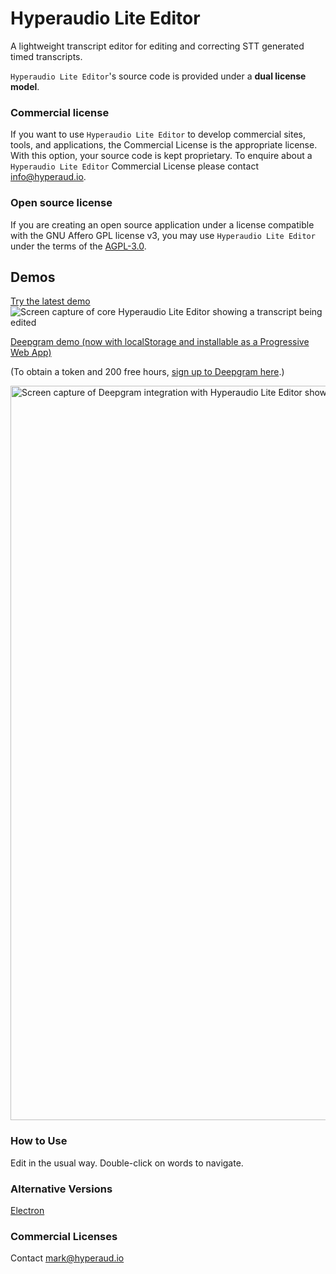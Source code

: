 
# Hyperaudio Lite Editor
A lightweight transcript editor for editing and correcting STT generated timed transcripts.


`Hyperaudio Lite Editor`'s source code is provided under a **dual license model**.

### Commercial license

If you want to use `Hyperaudio Lite Editor` to develop commercial sites, tools, and applications, the Commercial License is the appropriate license. With this option, your source code is kept proprietary. To enquire about a `Hyperaudio Lite Editor` Commercial License please contact [info@hyperaud.io](mailto:info@hyperaud.io).


### Open source license

If you are creating an open source application under a license compatible with the GNU Affero GPL license v3, you may use `Hyperaudio Lite Editor` under the terms of the [AGPL-3.0](./LICENSE).

## Demos
[Try the latest demo](https://lab.hyperaud.io/demos/hle/demo-12/)
![Screen capture of core Hyperaudio Lite Editor showing a transcript being edited](https://user-images.githubusercontent.com/208756/203117151-f5912633-cd88-4d80-80cd-204076442060.png)

[Deepgram demo (now with localStorage and installable as a Progressive Web App)](https://lab.hyperaud.io/demos/hle/demo-12/alternative.html)

(To obtain a token and 200 free hours, [sign up to Deepgram here](https://console.deepgram.com/signup).)

<img width="1175" alt="Screen capture of Deepgram integration with Hyperaudio Lite Editor showing a transcript being edited" src="https://user-images.githubusercontent.com/208756/216120493-5ac9acd3-461a-4318-903f-b05782d21c1e.png">

### How to Use

Edit in the usual way.
Double-click on words to navigate. 

### Alternative Versions

[Electron](https://github.com/hyperaudio/hyperaudio-lite-editor/tree/electron-build)

### Commercial Licenses

Contact [mark@hyperaud.io](mailto:mark@hyperaud.io)
